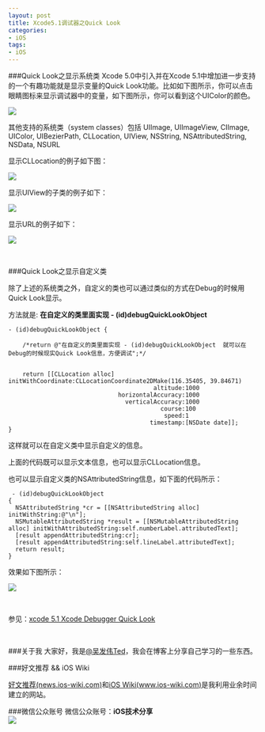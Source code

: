 ```yaml
---
layout: post   
title: Xcode5.1调试器之Quick Look     
categories: 
- iOS   
tags:     
- iOS
---    
```

 
 
###Quick Look之显示系统类
Xcode 5.0中引入并在Xcode 5.1中增加进一步支持的一个有趣功能就是显示变量的Quick Look功能。比如如下图所示，你可以点击眼睛图标来显示调试器中的变量，如下图所示，你可以看到这个UIColor的颜色。

![](http://useyourloaf.com/assets/images/2014/2014-03-12-001.png)


其他支持的系统类（system classes）包括 UIImage, UIImageView, CIImage, UIColor,
UIBezierPath, CLLocation, UIView, NSString, NSAttributedString, NSData, NSURL



显示CLLocation的例子如下图：

![](http://farm8.staticflickr.com/7237/13230392323_a032147890_b.jpg)


显示UIView的子类的例子如下：

![](http://farm4.staticflickr.com/3788/13230582493_2194af8616_b.jpg)

显示URL的例子如下：

![](http://farm3.staticflickr.com/2872/13230670844_4fafb22ce1_b.jpg)



<br>

###Quick Look之显示自定义类

除了上述的系统类之外，自定义的类也可以通过类似的方式在Debug的时候用Quick Look显示。


方法就是: **在自定义的类里面实现 - (id)debugQuickLookObject**



  
    - (id)debugQuickLookObject {
        
        /*return @"在自定义的类里面实现 - (id)debugQuickLookObject  就可以在Debug的时候现实Quick Look信息，方便调试";*/
        
        
        return [[CLLocation alloc] initWithCoordinate:CLLocationCoordinate2DMake(116.35405, 39.84671)
                                             altitude:1000
                                   horizontalAccuracy:1000
                                     verticalAccuracy:1000
                                               course:100
                                                speed:1
                                            timestamp:[NSDate date]];
    }
 
 
 这样就可以在自定义类中显示自定义的信息。
 
 
 上面的代码既可以显示文本信息，也可以显示CLLocation信息。
 
 
 也可以显示自定义类的NSAttributedString信息，如下面的代码所示：
 
     - (id)debugQuickLookObject
    {
      NSAttributedString *cr = [[NSAttributedString alloc] initWithString:@"\n"];
      NSMutableAttributedString *result = [[NSMutableAttributedString alloc] initWithAttributedString:self.numberLabel.attributedText];
      [result appendAttributedString:cr];
      [result appendAttributedString:self.lineLabel.attributedText];
      return result;
    }

 
 效果如下图所示：
 
 
 ![](http://useyourloaf.com/assets/images/2014/2014-03-12-004.png) 
 

<br>

参见：[xcode 5.1 Xcode Debugger Quick Look ][1]

<br>

###关于我
大家好，我是[@吴发伟Ted](http://weibo.com/wufawei)，我会在博客上分享自己学习的一些东西。

###好文推荐  && iOS Wiki

[好文推荐(news.ios-wiki.com)][5]和[iOS Wiki(www.ios-wiki.com)][6]是我利用业余时间建立的网站。

###微信公众账号
微信公众账号：**iOS技术分享**  
![](http://farm3.staticflickr.com/2826/10855679484_56b7429bd6_m.jpg)


 
[1]:http://news.ios-wiki.com/item?id=164

[5]:http://news.ios-wiki.com/newest
[6]:http://www.ios-wiki.com
